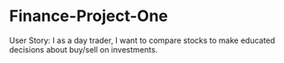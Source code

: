 # Finance-Project-One

User Story: 
I as a day trader, I want to compare stocks to make educated decisions about buy/sell on investments.

